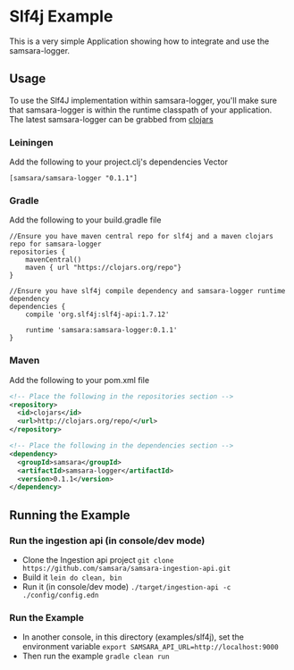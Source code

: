 # Slf4j Example

This is a very simple Application showing how to integrate and use the samsara-logger.  

## Usage

To use the Slf4J implementation within samsara-logger, you'll make sure that samsara-logger is within the runtime classpath of your application.  
The latest samsara-logger can be grabbed from [clojars](https://clojars.org/samsara/samsara-logger)   

### Leiningen
Add the following to your project.clj's dependencies Vector  
```  
[samsara/samsara-logger "0.1.1"]  
```  

### Gradle
Add the following to your build.gradle file  
```  
//Ensure you have maven central repo for slf4j and a maven clojars repo for samsara-logger   
repositories {  
    mavenCentral()  
    maven { url "https://clojars.org/repo"}  
}  

//Ensure you have slf4j compile dependency and samsara-logger runtime dependency  
dependencies {  
    compile 'org.slf4j:slf4j-api:1.7.12'  

    runtime 'samsara:samsara-logger:0.1.1'  
}  
```

### Maven
Add the following to your pom.xml file   
```xml
<!-- Place the following in the repositories section -->   
<repository>   
  <id>clojars</id>   
  <url>http://clojars.org/repo/</url>   
</repository>   

<!-- Place the following in the dependencies section -->   
<dependency>   
  <groupId>samsara</groupId>   
  <artifactId>samsara-logger</artifactId>   
  <version>0.1.1</version>   
</dependency>   
```   

## Running the Example

### Run the ingestion api (in console/dev mode)  
  - Clone the Ingestion api project ``git clone https://github.com/samsara/samsara-ingestion-api.git``   
  - Build it ``lein do clean, bin``  
  - Run it (in console/dev mode) ``./target/ingestion-api -c ./config/config.edn``  

### Run the Example
  - In another console, in this directory (examples/slf4j), set the environment variable ``export SAMSARA_API_URL=http://localhost:9000``  
  - Then run the example ``gradle clean run``   

